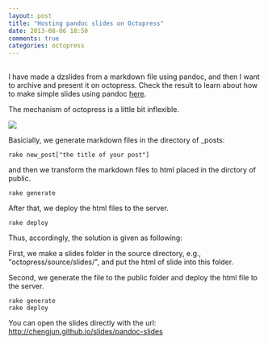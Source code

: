 ```yaml
---
layout: post
title: "Hosting pandoc slides on Octopress"
date: 2013-08-06 18:50
comments: true
categories: octopress
---
```


## 

I have made a dzslides from a markdown file using pandoc, and then I want to archive and present it on octopress. Check the result to learn about how to make simple slides using pandoc [here](http://chengjun.github.io/slides/pandoc-slides).

The mechanism of octopress is a little bit inflexible. 

![](http://farm8.staticflickr.com/7340/9450821728_ac4f8c375e_o.png)

Basicially, we generate markdown files in the directory of _posts:

	rake new_post["the title of your post"]

and then we transform the markdown files to html placed in the dirctory of public. 

	rake generate

After that, we deploy the html files to the server. 

	rake deploy

Thus, accordingly, the solution is given as following:

First, we make a slides folder in the source directory, e.g., "octopress/source/slides/", and put the html of slide into this folder. 

Second, we generate the file to the public folder and deploy the html file to the server.
	
	rake generate
	rake deploy

You can open the slides directly with the url: http://chengjun.github.io/slides/pandoc-slides
	
